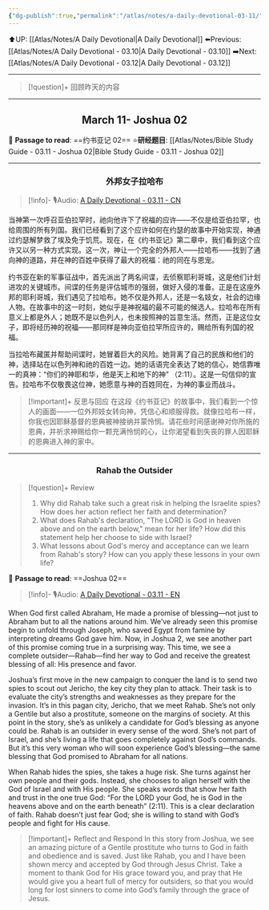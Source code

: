 ```yaml
---
{"dg-publish":true,"permalink":"/atlas/notes/a-daily-devotional-03-11/"}
---
```


 ⬆️UP: [[Atlas/Notes/A Daily Devotional\|A Daily Devotional]]
⬅️Previous: [[Atlas/Notes/A Daily Devotional - 03.10\|A Daily Devotional - 03.10]]
➡️Next: [[Atlas/Notes/A Daily Devotional - 03.12\|A Daily Devotional - 03.12]]

---

> [!question]+ 回顾昨天的内容
> 


---
## <center>March 11- Joshua 02</center>

📖 **Passage to read**: ==约书亚记 02==
⭐**研经题目**: [[Atlas/Notes/Bible Study Guide - 03.11 - Joshua 02\|Bible Study Guide - 03.11 - Joshua 02]]

---
### <center>外邦女子拉哈布</center>

> [!info]- 🎙️Audio: [A Daily Devotional - 03.11 - CN]()

当神第一次呼召亚伯拉罕时，祂向他许下了祝福的应许——不仅是给亚伯拉罕，也给周围的所有列国。我们已经看到了这个应许如何在约瑟的故事中开始实现，神通过约瑟解梦救了埃及免于饥荒。现在，在《约书亚记》第二章中，我们看到这个应许又以另一种方式实现。这一次，神让一个完全的外邦人——拉哈布——找到了通向神的道路，并在神的百姓中获得了最大的祝福：祂的同在与恩宠。

约书亚在新的军事征战中，首先派出了两名间谍，去侦察耶利哥城，这是他们计划进攻的关键城市。间谍的任务是评估城市的强弱，做好入侵的准备。正是在这座外邦的耶利哥城，我们遇见了拉哈布。她不仅是外邦人，还是一名妓女，社会的边缘人物。在故事中的这一时刻，她似乎是神祝福的最不可能的候选人。拉哈布在所有意义上都是外人；她既不是以色列人，也未按照神的旨意生活。然而，正是这位女子，即将经历神的祝福——那同样是神向亚伯拉罕所应许的，赐给所有列国的祝福。

当拉哈布藏匿并帮助间谍时，她冒着巨大的风险。她背离了自己的民族和他们的神，选择站在以色列神和祂的百姓一边。她的话语完全表达了她的信心，她信靠唯一的真神：“你们的神耶和华，他是天上和地下的神” （2:11）。这是一句信仰的宣告。拉哈布不仅敬畏这位神，她愿意与神的百姓同在，为神的事业而战斗。

> [!important]+ 反思与回应
在这段《约书亚记》的故事中，我们看到一个惊人的画面——一位外邦妓女转向神，凭信心和顺服得救。就像拉哈布一样，你我也因耶稣基督的恩典被神接纳并蒙怜悯。请花些时间感谢神对你所施的恩典，并祈求神赐给你一颗充满怜悯的心，让你渴望看到失丧的罪人因耶稣的恩典进入神的家中。





---
### <center>Rahab the Outsider</center>

> [!question]+ Review
> 1. Why did Rahab take such a great risk in helping the Israelite spies? How does her action reflect her faith and determination?
> 2. What does Rahab's declaration, "The LORD is God in heaven above and on the earth below," mean for her life? How did this statement help her choose to side with Israel?
> 3. What lessons about God's mercy and acceptance can we learn from Rahab's story? How can you apply these lessons in your own life?

📖 **Passage to read**: ==Joshua 02==

> [!info]- 🎙️Audio: [A Daily Devotional - 03.11 - EN]()  


When God first called Abraham, He made a promise of blessing—not just to Abraham but to all the nations around him. We’ve already seen this promise begin to unfold through Joseph, who saved Egypt from famine by interpreting dreams God gave him. Now, in Joshua 2, we see another part of this promise coming true in a surprising way. This time, we see a complete outsider—Rahab—find her way to God and receive the greatest blessing of all: His presence and favor.

Joshua’s first move in the new campaign to conquer the land is to send two spies to scout out Jericho, the key city they plan to attack. Their task is to evaluate the city’s strengths and weaknesses as they prepare for the invasion. It’s in this pagan city, Jericho, that we meet Rahab. She’s not only a Gentile but also a prostitute, someone on the margins of society. At this point in the story, she’s as unlikely a candidate for God’s blessing as anyone could be. Rahab is an outsider in every sense of the word. She’s not part of Israel, and she’s living a life that goes completely against God’s commands. But it’s this very woman who will soon experience God’s blessing—the same blessing that God promised to Abraham for all nations. 

When Rahab hides the spies, she takes a huge risk. She turns against her own people and their gods. Instead, she chooses to align herself with the God of Israel and with His people. She speaks words that show her faith and trust in the one true God: “For the LORD your God, he is God in the heavens above and on the earth beneath” (2:11). This is a clear declaration of faith. Rahab doesn’t just fear God; she is willing to stand with God’s people and fight for His cause.

> [!important]+ Reflect and Respond
In this story from Joshua, we see an amazing picture of a Gentile prostitute who turns to God in faith and obedience and is saved. Just like Rahab, you and I have been shown mercy and accepted by God through Jesus Christ. Take a moment to thank God for His grace toward you, and pray that He would give you a heart full of mercy for outsiders, so that you would long for lost sinners to come into God’s family through the grace of Jesus.




























